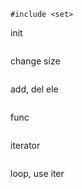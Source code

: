 `#include <set>`

init
```c++

```

change size
```c++

```

add, del ele
```c++

```

func
```c++

```

iterator
```c++
```

loop, use iter
```c++
```